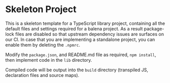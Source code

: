 # Skeleton Project

This is a skeleton template for a TypeScript library project, containing all the default files and settings required for a balena project.
As a result package-lock files are disabled so that upstream dependency issues are surfaces on our CI.
In case that you are implementing a standalone project, you can enable them by deleting the `.npmrc`.

Modify the `package.json`, and README.md file as required, `npm install`, then implement code in the `lib` directory. 

Compiled code will be output into the `build` directory (transpiled JS, declaration files and source maps).
